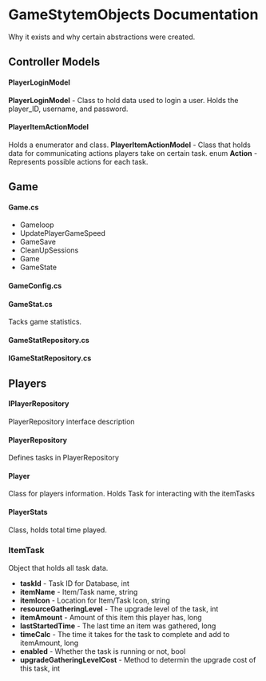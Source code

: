 # GameStytemObjects Documentation
Why it exists and why certain abstractions were created.
## Controller Models

#### PlayerLoginModel
**PlayerLoginModel** - Class to hold data used to login a user. Holds the player_ID, username, and password.


#### PlayerItemActionModel
Holds a enumerator and class.
**PlayerItemActionModel** - Class that holds data for communicating actions players take on certain task. 
enum **Action** - Represents possible actions for each task.


## Game

#### Game.cs
* Gameloop
* UpdatePlayerGameSpeed
* GameSave
* CleanUpSessions
* Game
* GameState

#### GameConfig.cs

#### GameStat.cs
Tacks game statistics.

#### GameStatRepository.cs

#### IGameStatRepository.cs

## Players

#### IPlayerRepository
PlayerRepository interface description

#### PlayerRepository
Defines tasks in PlayerRepository

#### Player
Class for players information. Holds Task for interacting with the itemTasks

#### PlayerStats
Class, holds total time played.

### ItemTask
Object that holds all task data.
* **taskId** - Task ID for Database, int
* **itemName** - Item/Task name, string
* **itemIcon** - Location for Item/Task Icon, string
* **resourceGatheringLevel** - The upgrade level of the task, int
* **itemAmount** - Amount of this item this player has, long
* **lastStartedTime** - The last time an item was gathered, long
* **timeCalc** - The time it takes for the task to complete and add to itemAmount, long
* **enabled** - Whether the task is running or not, bool
* **upgradeGatheringLevelCost** - Method to determin the upgrade cost of this task, int
